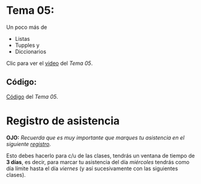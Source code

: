  # __Tema 05:__ 
Un poco más de
* Listas
* Tupples y
* Diccionarios


Clic para ver el [video](https://drive.google.com/file/d/1VDnqMtuSS6XN_U1ePbB8ozgc80E4RAVc/view?usp=sharing) del _Tema 05_.


## Código:
[Código](https://github.com/AFIF-UG/Introduccion_a_Python-Curso_Online/blob/main/Clase_03/Codigo_Tema_05.ipynb) del _Tema 05_.



# Registro de asistencia
__OJO:__ _Recuerda que es muy importante que marques tu asistencia en el siguiente [registro](https://docs.google.com/forms/d/e/1FAIpQLSdqt7SlI_A-qNRapIFryyk8n3mrbg1PKh_P1wQZfP4fgoB7QQ/viewform?usp=sf_link)_.

Esto debes hacerlo para c/u de las clases, tendrás un ventana de tiempo de __3 días__, es decir, para marcar tu asistencia del día _miércoles_ tendrás como día límite hasta el día _viernes_ (y así sucesivamente con las siguientes clases).

